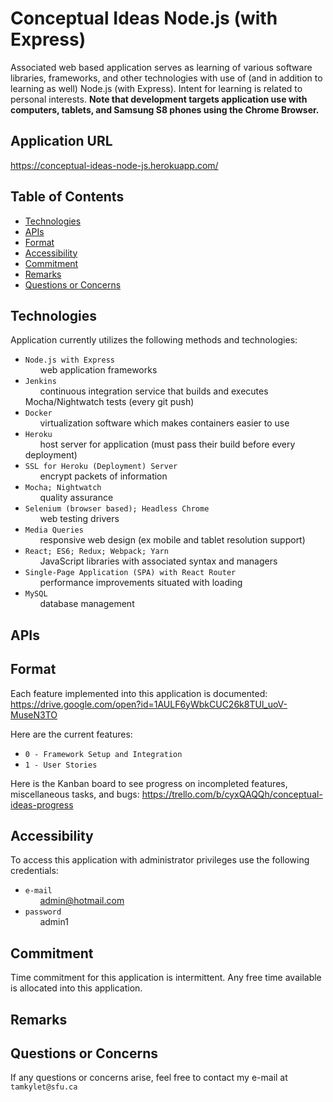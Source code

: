 # Conceptual Ideas Node.js (with Express)

Associated web based application serves as learning of various software libraries, frameworks, and other technologies with use of (and in addition to learning as well) Node.js (with Express). Intent for learning is related to personal interests. <b>Note that development targets application use with computers, tablets, and Samsung S8 phones using the Chrome Browser.</b>

## Application URL

https://conceptual-ideas-node-js.herokuapp.com/

## Table of Contents

- [Technologies](#Technologies)
- [APIs](#APIs)
- [Format](#Format)
- [Accessibility](#Accessibility)
- [Commitment](#Commitment)
- [Remarks](#Remarks)
- [Questions or Concerns](#Questions-or-Concerns)

## <a name="Technologies"></a>Technologies

Application currently utilizes the following methods and technologies:

- `Node.js with Express`<br>
&nbsp;&nbsp;&nbsp;&nbsp;&nbsp;&nbsp;web application frameworks
- `Jenkins`<br>
&nbsp;&nbsp;&nbsp;&nbsp;&nbsp;&nbsp;continuous integration service that builds and executes Mocha/Nightwatch tests (every git push)
- `Docker`<br>
&nbsp;&nbsp;&nbsp;&nbsp;&nbsp;&nbsp;virtualization software which makes containers easier to use
- `Heroku`<br>
&nbsp;&nbsp;&nbsp;&nbsp;&nbsp;&nbsp;host server for application (must pass their build before every deployment)
- `SSL for Heroku (Deployment) Server`<br>
&nbsp;&nbsp;&nbsp;&nbsp;&nbsp;&nbsp;encrypt packets of information
- `Mocha; Nightwatch`<br>
&nbsp;&nbsp;&nbsp;&nbsp;&nbsp;&nbsp;quality assurance
- `Selenium (browser based); Headless Chrome`<br>
&nbsp;&nbsp;&nbsp;&nbsp;&nbsp;&nbsp;web testing drivers
- `Media Queries`<br>
&nbsp;&nbsp;&nbsp;&nbsp;&nbsp;&nbsp;responsive web design (ex mobile and tablet resolution support)
- `React; ES6; Redux; Webpack; Yarn`<br>
&nbsp;&nbsp;&nbsp;&nbsp;&nbsp;&nbsp;JavaScript libraries with associated syntax and managers
- `Single-Page Application (SPA) with React Router`<br>
&nbsp;&nbsp;&nbsp;&nbsp;&nbsp;&nbsp;performance improvements situated with loading
- `MySQL`<br>
&nbsp;&nbsp;&nbsp;&nbsp;&nbsp;&nbsp;database management

## <a name="APIs"></a>APIs

## <a name="Format"></a>Format

Each feature implemented into this application is documented:
https://drive.google.com/open?id=1AULF6yWbkCUC26k8TUl_uoV-MuseN3TO

Here are the current features:

- `0 - Framework Setup and Integration`<br>
- `1 - User Stories`<br>

Here is the Kanban board to see progress on incompleted features, miscellaneous tasks, and bugs:
https://trello.com/b/cyxQAQQh/conceptual-ideas-progress

## <a name="Accessibility"></a>Accessibility

To access this application with administrator privileges use the following credentials:

- `e-mail`<br>
&nbsp;&nbsp;&nbsp;&nbsp;&nbsp;&nbsp;admin@hotmail.com
- `password`<br>
&nbsp;&nbsp;&nbsp;&nbsp;&nbsp;&nbsp;admin1

## <a name="Commitment"></a>Commitment

Time commitment for this application is intermittent. Any free time available is allocated into this application.

## <a name="Remarks"></a>Remarks

## <a name="Questions-or-Concerns"></a>Questions or Concerns

If any questions or concerns arise, feel free to contact my e-mail at `tamkylet@sfu.ca`
